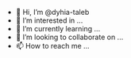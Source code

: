 - 👋 Hi, I’m @dyhia-taleb
- 👀 I’m interested in ...
- 🌱 I’m currently learning ...
- 💞️ I’m looking to collaborate on ...
- 📫 How to reach me ...

<!---
dyhia-taleb/dyhia-taleb is a ✨ special ✨ repository because its `README.md` (this file) appears on your GitHub profile.
You can click the Preview link to take a look at your changes.
--->
